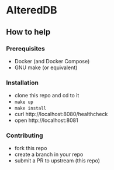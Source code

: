 # AlteredDB

## How to help

### Prerequisites

- Docker (and Docker Compose)
- GNU make (or equivalent)

### Installation

- clone this repo and cd to it
- `make up`
- `make install`
- curl http://localhost:8080/healthcheck
- open http://localhost:8081

### Contributing

- fork this repo
- create a branch in your repo
- submit a PR to upstream (this repo)
